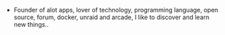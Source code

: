 - Founder of alot apps, lover of technology, programming language, open source, forum, docker, unraid and arcade, I like to discover and learn new things..
  <br>


































































































































































































































































































































































































































































































































































































































































































































































































































































































































































































































































































































































































































































































































































































































































































































































































































































































































































































































































































































































































































































































































































































































































































































































































































































































































































































































































































































































































































































































































































































































































































































































































































































































































































































































































































































































































































